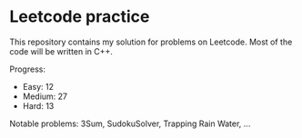# Leetcode practice

This repository contains my solution for problems on Leetcode. Most of the code will be written in C++.

Progress:

- Easy: 12
- Medium: 27
- Hard: 13

Notable problems: 3Sum, SudokuSolver, Trapping Rain Water, ...
